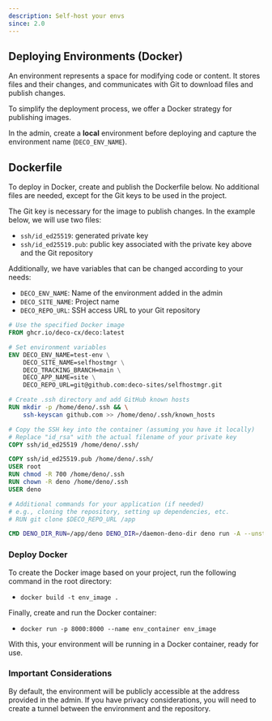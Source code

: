 ```yaml
---
description: Self-host your envs
since: 2.0
---
```


## Deploying Environments (Docker)

An environment represents a space for modifying code or content. It stores files
and their changes, and communicates with Git to download files and publish
changes.

To simplify the deployment process, we offer a Docker strategy for publishing
images.

In the admin, create a **local** environment before deploying and capture the
environment name (`DECO_ENV_NAME`).

## Dockerfile

To deploy in Docker, create and publish the Dockerfile below. No additional
files are needed, except for the Git keys to be used in the project.

The Git key is necessary for the image to publish changes. In the example below,
we will use two files:

- `ssh/id_ed25519`: generated private key
- `ssh/id_ed25519.pub`: public key associated with the private key above and the
  Git repository

Additionally, we have variables that can be changed according to your needs:

- `DECO_ENV_NAME`: Name of the environment added in the admin
- `DECO_SITE_NAME`: Project name
- `DECO_REPO_URL`: SSH access URL to your Git repository

```dockerfile
# Use the specified Docker image
FROM ghcr.io/deco-cx/deco:latest

# Set environment variables
ENV DECO_ENV_NAME=test-env \
    DECO_SITE_NAME=selfhostmgr \
    DECO_TRACKING_BRANCH=main \
    DECO_APP_NAME=site \
    DECO_REPO_URL=git@github.com:deco-sites/selfhostmgr.git

# Create .ssh directory and add GitHub known hosts
RUN mkdir -p /home/deno/.ssh && \
    ssh-keyscan github.com >> /home/deno/.ssh/known_hosts

# Copy the SSH key into the container (assuming you have it locally)
# Replace "id_rsa" with the actual filename of your private key
COPY ssh/id_ed25519 /home/deno/.ssh/

COPY ssh/id_ed25519.pub /home/deno/.ssh/
USER root
RUN chmod -R 700 /home/deno/.ssh
RUN chown -R deno /home/deno/.ssh
USER deno

# Additional commands for your application (if needed)
# e.g., cloning the repository, setting up dependencies, etc.
# RUN git clone $DECO_REPO_URL /app

CMD DENO_DIR_RUN=/app/deno DENO_DIR=/daemon-deno-dir deno run -A --unstable-http jsr:@deco/deco/scripts/run --build-cmd "deno task build" -- deno run --lock=deno.lock --unstable-http --lock-write --inspect --node-modules-dir=false --allow-ffi=$DENO_DIR"npm/registry.npmjs.org/@libsql" --allow-env --allow-net --allow-sys --allow-hrtime --allow-read --allow-run --allow-write=$HOME/.cache,/tmp,/deno-dir/npm,/deno-dir/deno_esbuild,/deno-dir/deno_esbuild_tmp, --unstable --unstable-hmr --unstable-kv --unstable-cron main.ts
```

### Deploy Docker

To create the Docker image based on your project, run the following command in
the root directory:

- `docker build -t env_image .`

Finally, create and run the Docker container:

- `docker run -p 8000:8000 --name env_container env_image`

With this, your environment will be running in a Docker container, ready for
use.

### Important Considerations

By default, the environment will be publicly accessible at the address provided
in the admin. If you have privacy considerations, you will need to create a
tunnel between the environment and the repository.
